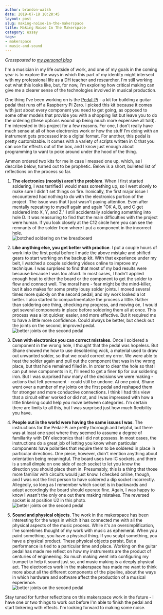 ```yaml
---
author: brandon-walsh
date: 2019-07-18 10:28:45
layout: post
slug: making-noise-in-the-makerspace
title: Making Noise In The Makerspace
category: essay
tags:
- makerspace
- music-and-sound
---
```

*Crossposted to [my personal blog](http://walshbr.com/blog/making-noise-in-the-makerspace/)*

I'm a musician in my life outside of work, and one of my goals in the coming year is to explore the ways in which this part of my identity might intersect with my professional life as a DH teacher and researcher. I'm still working out what this looks like, but, for now, I'm exploring how critical making can give me a clearer sense of the technologies involved in musical production.

One thing I've been working on is the [Pedal-Pi](https://www.electrosmash.com/pedal-pi) - a kit for building a guitar pedal that runs off a Raspberry Pi Zero. I picked this kit because it comes with just about every component you need to get going, as opposed to some other models that provide you with a shopping list but leave you to do the ordering (these options wound up being much more expensive all told). I'm interested in this project for a few reasons. For one, I don't really have much sense at all of how electronics work or how the stuff I'm doing with an instrument gets processed into a digital format. For another, this pedal is pretty customizable. It comes with a variety of scripts written in C that you can use for effects out of the box, and I know just enough about programming to want to poke around under the hood of the thing.

Ammon ordered two kits for me in case I messed one up, which, as I describe below, turned out to be prophetic. Below is a short, bulleted list of reflections on the process so far.

1. **The electronics (mostly) aren't the problem**. When I first started soldering, I was terrified I would mess something up, so I went slowly to make sure I didn't set things on fire. Ironically, the first major issue I encountered had nothing to do with the electronics portion of the project. The issue was that I just wasn't paying attention. Even after mentally repeating to myself again and again "OK A, B, and C get soldered into X, Y, and Z," I still accidentally soldering something into hole D. It was reassuring to find that the main difficulties with the project were human. If you look closely at the C12 circle here you can see the remnants of the solder from where I put a component in the incorrect hole.
  <br><img src="/assets/post-media/noise-in-the-makerspace/botched-solder.jpg" alt="botched soldering on the breadboard" style="max-height:400px">
2. **Like anything else, you get better with practice**. I put a couple hours of work into the first pedal before I made the above mistake and shifted gears to start working on the backup kit. With that experience under my belt, I watched a couple soldering videos online to improve my technique. I was surprised to find that most of my bad results were because because I was too afraid. In most cases, I hadn't applied enough heat to either the board or the component to get the solder to flow and connect well. The moral here - fear might be the mind-killer, but it also makes for some pretty lousy solder joints. I moved several times more quickly on the second pedal, and my work looked a lot better. I also started to compartmentalize the process a little. Rather than soldering one thing, checking my progress, and moving on, I would get several components in place before soldering them all at once. This process was a lot quicker, easier, and more effective. But it required me to have a little more confidence. Could always be better, but check out the joints on the second, improved pedal.
  <br><img src="/assets/post-media/noise-in-the-makerspace/joints.jpg" alt="better joints on the second pedal" style="max-height:400px">

3. **Even with electronics you can correct mistakes**. Once I soldered a component in the wrong hole, I thought that the pedal was hopeless. But Shane showed me how to use desoldering wick, a material used to draw out unwanted solder, so that we could correct my error. We were able to heat the solder again and pull out the component that was in the wrong place, but that hole remained filled in. In order to clear the hole so that I can put new components in it, I'll need to get a finer tip for our soldering iron. But I was surprised how many of the decisions we were making - actions that felt permanent - could still be undone. At one point, Shane went over a number of my joints on the first pedal and reshaped them for stronger and more conductive connections. I think I had this view that a circuit either worked or did not, and I was impressed with how a little tinkering could help you move between categories. I'm certain there are limits to all this, but I was surprised just how much flexibility you have.

4. **People out in the world were having the same issues I was**. The instructions for the Pedal-Pi are pretty thorough and helpful, but there was at least one spot where they seemed to assume a degree of familiarity with DIY electronics that I did not possess. In most cases, the instructions do a great job of letting you know when particular components have polarities that require them to be soldered in place in particular directions. One piece, however, didn't mention anything about orientation being meaningful. The board uses two IC sockets, and there is a small dimple on one side of each socket to let you know the direction you should place them in. Presumably, this is a thing that those more familiar with circuits would just know. I checked online, though, and I was not the first person to have soldered a dip socket incorrectly. Allegedly, so long as I remember which socket is in backwards and adapt accordingly the board should operate fine. Again, I was happy to know I wasn't the only one out there making mistakes. The reversed socket is at position U2 in this photo.
  <br><img src="/assets/post-media/noise-in-the-makerspace/reversed-dip-socket.jpg" alt="better joints on the second pedal" style="max-height:400px">

5. **Sound and physical objects**. The work in the makerspace has been interesting for the ways in which it has connected me with all the physical aspects of the music process. While it's an oversimplification, I've sometimes thought of my work with music as ephemeral. When you paint something, you have a physical thing. If you sculpt something, you have a physical product. These physical objects persist. But a performance is tied to a particular time and place. Working on the guitar pedal has made me reflect on how my instruments are the product of centuries of engineering. So much making went into configuring my trumpet to help it sound just so, and music making is a deeply physical act. The electronics work in the makerspace has made me want to think more about all the different components of the pipeline, about the ways in which hardware and software affect the production of a musical experience.
  <br><img src="/assets/post-media/noise-in-the-makerspace/completed-pedal.jpg" alt="better joints on the second pedal" style="max-height:400px">

Stay tuned for further reflections on this makerspace work in the future - I have one or two things to work out before I'm able to finish the pedal and start tinkering with effects. I'm looking forward to making some noise.
